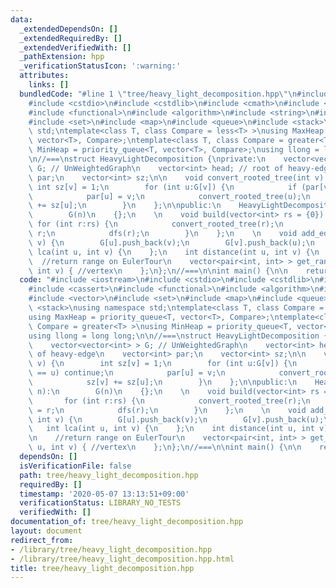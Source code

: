 ```yaml
---
data:
  _extendedDependsOn: []
  _extendedRequiredBy: []
  _extendedVerifiedWith: []
  _pathExtension: hpp
  _verificationStatusIcon: ':warning:'
  attributes:
    links: []
  bundledCode: "#line 1 \"tree/heavy_light_decomposition.hpp\"\n#include <iostream>\n\
    #include <cstdio>\n#include <cstdlib>\n#include <cmath>\n#include <cassert>\n\
    #include <functional>\n#include <algorithm>\n#include <string>\n#include <vector>\n\
    #include <set>\n#include <map>\n#include <queue>\n#include <stack>\nusing namespace\
    \ std;\ntemplate<class T, class Compare = less<T> >\nusing MaxHeap = priority_queue<T,\
    \ vector<T>, Compare>;\ntemplate<class T, class Compare = greater<T> >\nusing\
    \ MinHeap = priority_queue<T, vector<T>, Compare>;\nusing llong = long long;\n\
    \n//===\nstruct HeavyLightDecomposition {\nprivate:\n    vector<vector<int> >\
    \ G; // UnWeightedGraph\n    vector<int> head; // root of heavy-edge\n    vector<int>\
    \ par;\n    vector<int> sz;\n\n    void convert_rooted_tree(int v) {\n       \
    \ int sz[v] = 1;\n        for (int u:G[v]) {\n            if (par[v] == u) continue;\n\
    \            par[u] = v;\n            convert_rooted_tree(u);\n            sz[v]\
    \ += sz[u];\n        }\n    };\n\npublic:\n    HeavyLightDecomposition(int n):\n\
    \        G(n)\n    {};\n    \n    void build(vector<int> rs = {0}) {\n       \
    \ for (int r:rs) {\n            convert_rooted_tree(r);\n            head[r] =\
    \ r;\n            dfs(r);\n        }\n    };\n    \n    void add_edge(int u, int\
    \ v) {\n        G[u].push_back(v);\n        G[v].push_back(u);\n    };\n    int\
    \ lca(int u, int v) {\n    };\n    int distance(int u, int v) {\n    };\n\n  \
    \  //return range on EulerTour\n    vector<pair<int, int> > get_ranges(int u,\
    \ int v) { //vertex\n    };\n};\n//===\n\nint main() {\n\n    return 0;\n}\n"
  code: "#include <iostream>\n#include <cstdio>\n#include <cstdlib>\n#include <cmath>\n\
    #include <cassert>\n#include <functional>\n#include <algorithm>\n#include <string>\n\
    #include <vector>\n#include <set>\n#include <map>\n#include <queue>\n#include\
    \ <stack>\nusing namespace std;\ntemplate<class T, class Compare = less<T> >\n\
    using MaxHeap = priority_queue<T, vector<T>, Compare>;\ntemplate<class T, class\
    \ Compare = greater<T> >\nusing MinHeap = priority_queue<T, vector<T>, Compare>;\n\
    using llong = long long;\n\n//===\nstruct HeavyLightDecomposition {\nprivate:\n\
    \    vector<vector<int> > G; // UnWeightedGraph\n    vector<int> head; // root\
    \ of heavy-edge\n    vector<int> par;\n    vector<int> sz;\n\n    void convert_rooted_tree(int\
    \ v) {\n        int sz[v] = 1;\n        for (int u:G[v]) {\n            if (par[v]\
    \ == u) continue;\n            par[u] = v;\n            convert_rooted_tree(u);\n\
    \            sz[v] += sz[u];\n        }\n    };\n\npublic:\n    HeavyLightDecomposition(int\
    \ n):\n        G(n)\n    {};\n    \n    void build(vector<int> rs = {0}) {\n \
    \       for (int r:rs) {\n            convert_rooted_tree(r);\n            head[r]\
    \ = r;\n            dfs(r);\n        }\n    };\n    \n    void add_edge(int u,\
    \ int v) {\n        G[u].push_back(v);\n        G[v].push_back(u);\n    };\n \
    \   int lca(int u, int v) {\n    };\n    int distance(int u, int v) {\n    };\n\
    \n    //return range on EulerTour\n    vector<pair<int, int> > get_ranges(int\
    \ u, int v) { //vertex\n    };\n};\n//===\n\nint main() {\n\n    return 0;\n}\n"
  dependsOn: []
  isVerificationFile: false
  path: tree/heavy_light_decomposition.hpp
  requiredBy: []
  timestamp: '2020-05-07 13:13:51+09:00'
  verificationStatus: LIBRARY_NO_TESTS
  verifiedWith: []
documentation_of: tree/heavy_light_decomposition.hpp
layout: document
redirect_from:
- /library/tree/heavy_light_decomposition.hpp
- /library/tree/heavy_light_decomposition.hpp.html
title: tree/heavy_light_decomposition.hpp
---
```


